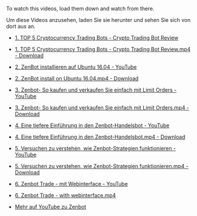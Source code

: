 To watch this videos, load them down and watch from there.

Um diese Videos anzusehen, laden Sie sie herunter und sehen Sie sich von dort aus an.


- [1. TOP 5 Cryptocurrency Trading Bots - Crypto Trading Bot Review](https://youtu.be/48-aTzv1_5Q)
- [1. TOP 5 Cryptocurrency Trading Bots - Crypto Trading Bot Review.mp4 - Download](./Videos/1.TOP_5_Cryptocurrency_Trading_Bots_-_Crypto_Trading_Bot_Review.mp4)

- [2. ZenBot installieren auf Ubuntu 16.04 - YouTube](https://youtu.be/BEhU55W9pBI)
- [2. ZenBot install on Ubuntu 16.04.mp4 - Download](./Videos/2.ZenBot_install_on_Ubuntu_16.04.mp4)

- [3. Zenbot- So kaufen und verkaufen Sie einfach mit Limit Orders - YouTube](https://youtu.be/WeA7q67Jt1k)
- [3. Zenbot- So kaufen und verkaufen Sie einfach mit Limit Orders.mp4 - Download](./Videos/3.Zenbot_How_to_simply_Buy_and_Sell_with_limit_orders-YouTube.mp4)

- [4. Eine tiefere Einf&uuml;hrung in den Zenbot-Handelsbot - YouTube](https://youtu.be/wmtFmxc0dOM)
- [4. Eine tiefere Einf&uuml;hrung in den Zenbot-Handelsbot.mp4 - Download](./Videos/4.A_deeper_introduction_to_Zenbot_trading_bot-YouTube.mp4)

- [5. Versuchen zu verstehen, wie Zenbot-Strategien funktionieren - YouTube](https://youtu.be/zdxWANfCbU4)
- [5. Versuchen zu verstehen, wie Zenbot-Strategien funktionieren.mp4 - Download](./Videos/5.Trying_to_understand_how_Zenbot_strategies_are_working-YouTube.mp4)

- [6. Zenbot Trade - mit Webinterface - YouTube](https://youtu.be/39FwIhHp20k)
- [6. Zenbot Trade - with webinterface.mp4](./Videos/6.Zenbot_Trade-with_webinterface.mp4)



- [Mehr auf YouTube zu Zenbot](https://www.youtube.com/results?search_query=zenbot+trade)


